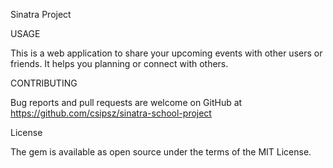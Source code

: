 Sinatra Project 

USAGE

This is a web application to share your upcoming events with other users or friends. It helps you planning or connect with others. 

CONTRIBUTING 

Bug reports and pull requests are welcome on GitHub at 
https://github.com/csipsz/sinatra-school-project 

License


The gem is available as open source under the terms of the MIT License.